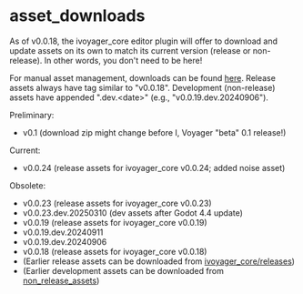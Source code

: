 # asset_downloads
As of v0.0.18, the ivoyager_core editor plugin will offer to download and update assets on its own to match its current version (release or non-release). In other words, you don't need to be here!

For manual asset management, downloads can be found [here](https://github.com/ivoyager/asset_downloads/releases). Release assets always have tag similar to "v0.0.18". Development (non-release) assets have appended ".dev.\<date\>" (e.g., "v0.0.19.dev.20240906").

Preliminary:
* v0.1 (download zip might change before I, Voyager "beta" 0.1 release!)

Current:
* v0.0.24 (release assets for ivoyager_core v0.0.24; added noise asset)
  
Obsolete:
* v0.0.23 (release assets for ivoyager_core v0.0.23)
* v0.0.23.dev.20250310 (dev assets after Godot 4.4 update)
* v0.0.19 (release assets for ivoyager_core v0.0.19)
* v0.0.19.dev.20240911
* v0.0.19.dev.20240906
* v0.0.18 (release assets for ivoyager_core v0.0.18)
* (Earlier release assets can be downloaded from [ivoyager_core/releases](https://github.com/ivoyager/ivoyager_core/releases))
* (Earlier development assets can be downloaded from [non_release_assets](https://github.com/ivoyager/non_release_assets))


